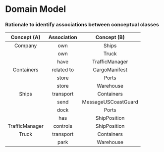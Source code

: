 # Domain Model #

### **Rationale to identify associations between conceptual classes**


| Concept (A) 	                  |  Association   	      | Concept (B)                  |
|:----------:	                  |:-------------:	      |:---------:                   |
| Company                         | own             	  | Ships                        |
|                                 | own             	  | Truck                        |
|                                 | have             	  | TrafficManager               |
| Containers                      | related to      	  | CargoManifest                |
|                                 | store            	  | Ports                        |
|                                 | store            	  | Warehouse                    |
| Ships                           | transport        	  | Containers                   |
|                                 | send            	  | MessageUSCoastGuard          |
|                                 | dock            	  | Ports                        |
|                                 | has             	  | ShipPosition                 |
| TrafficManager                  | controls         	  | ShipPosition                 |
| Truck                           | transport       	  | Containers                   |
|                                 | park            	  | Warehouse                    |
